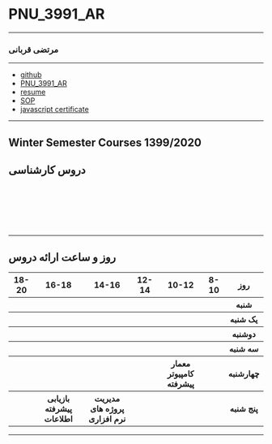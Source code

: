 # PNU_3991_AR
---------
### مرتضی قربانی
 
---
- [github](https://github.com/mortezaghorbani68)
- [PNU_3991_AR](https://github.com/mortezaghorbani68/PNU_3991_AR/)
- [resume](https://mortezaghorbani68.github.io/morteza-gh.github.io/)
- [SOP](https://mortezaghorbani68.github.io/SOP/)
- [javascript certificate](java.pdf)

------------------
## Winter Semester Courses 1399/2020

## دروس کارشناسی

<br>
<br>
<br>
<br>
<br>

--------------

## روز و ساعت ارائه دروس

<table style="width:100%">
  <tr>
    <th>18-20</th>
    <th>16-18</th>
    <th>14-16</th>
    <th>12-14</th>
    <th>10-12</th>
    <th>8-10</th>
    <th>روز</th>
  </tr>
  <tr>
    <th></th>
    <th></th>
    <th></th>
    <th></th>
    <th></th>
    <th></th>
    <th>شنبه</th>
  </tr>
   <tr>
    <th></th>
    <th></th>
    <th></th>
    <th></th>
    <th></th>
    <th></th>
    <th>یک شنبه</th>
  </tr>
   <tr>
     <th></th>
     <th></th>
     <th></th>
     <th></th>
     <th></th>
     <th></th>   
    <th>دوشنبه</th>
  </tr>
   <tr>
    <th></th>
    <th></th>
    <th></th>
    <th></th>
    <th></th>
    <th></th>
    <th>سه شنبه</th>
  </tr>
   <tr>
    <th></th>
    <th></th>
    <th></th>
    <th></th>
    <th>معمار کامپیوتر پیشرفته</th>
    <th></th>
    <th>چهارشنبه</th>
  </tr>
   <tr>
    <th></th>
    <th>بازیابی پیشرفته اطلاعات</th>
    <th>مدیریت پروژه های نرم افزاری</th>
    <th></th>
    <th></th>
    <th></th>
    <th>پنج شنبه</th>
  </tr>
</table>

--------------
